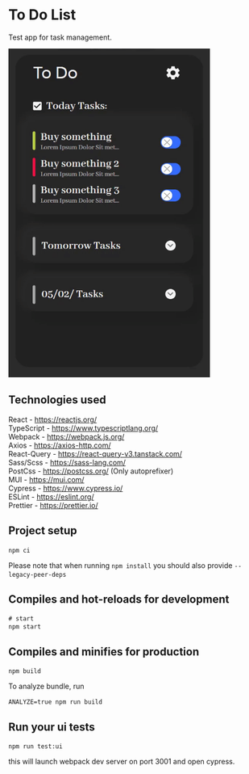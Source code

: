 # To Do List

Test app for task management.

<img src="./src/assets/docs/demo.gif" data-canonical-src="./src/assets/docs/demo.gif" width="400" height="651" />

## Technologies used

React - https://reactjs.org/  
TypeScript - https://www.typescriptlang.org/  
Webpack - https://webpack.js.org/  
Axios - https://axios-http.com/  
React-Query - https://react-query-v3.tanstack.com/  
Sass/Scss - https://sass-lang.com/  
PostCss - https://postcss.org/ (Only autoprefixer)  
MUI - https://mui.com/  
Cypress - https://www.cypress.io/  
ESLint - https://eslint.org/  
Prettier - https://prettier.io/  

## Project setup

```
npm ci
```

Please note that when running `npm install` you should also provide `--legacy-peer-deps`

## Compiles and hot-reloads for development

```
# start 
npm start
```

## Compiles and minifies for production

```
npm build
```

To analyze bundle, run

```
ANALYZE=true npm run build
```

## Run your ui tests

```
npm run test:ui
```

this will launch webpack dev server on port 3001 and open cypress.
